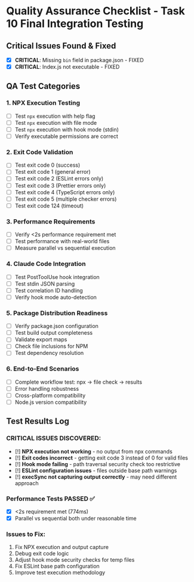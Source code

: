 # Quality Assurance Checklist - Task 10 Final Integration Testing

## Critical Issues Found & Fixed

- [x] **CRITICAL**: Missing `bin` field in package.json - FIXED
- [x] **CRITICAL**: Index.js not executable - FIXED

## QA Test Categories

### 1. NPX Execution Testing

- [ ] Test `npx` execution with help flag
- [ ] Test `npx` execution with file mode
- [ ] Test `npx` execution with hook mode (stdin)
- [ ] Verify executable permissions are correct

### 2. Exit Code Validation

- [ ] Test exit code 0 (success)
- [ ] Test exit code 1 (general error)
- [ ] Test exit code 2 (ESLint errors only)
- [ ] Test exit code 3 (Prettier errors only)
- [ ] Test exit code 4 (TypeScript errors only)
- [ ] Test exit code 5 (multiple checker errors)
- [ ] Test exit code 124 (timeout)

### 3. Performance Requirements

- [ ] Verify <2s performance requirement met
- [ ] Test performance with real-world files
- [ ] Measure parallel vs sequential execution

### 4. Claude Code Integration

- [ ] Test PostToolUse hook integration
- [ ] Test stdin JSON parsing
- [ ] Test correlation ID handling
- [ ] Verify hook mode auto-detection

### 5. Package Distribution Readiness

- [ ] Verify package.json configuration
- [ ] Test build output completeness
- [ ] Validate export maps
- [ ] Check file inclusions for NPM
- [ ] Test dependency resolution

### 6. End-to-End Scenarios

- [ ] Complete workflow test: npx -> file check -> results
- [ ] Error handling robustness
- [ ] Cross-platform compatibility
- [ ] Node.js version compatibility

## Test Results Log

### CRITICAL ISSUES DISCOVERED:

- [!] **NPX execution not working** - no output from npx commands
- [!] **Exit codes incorrect** - getting exit code 3 instead of 0 for valid files  
- [!] **Hook mode failing** - path traversal security check too restrictive
- [!] **ESLint configuration issues** - files outside base path warnings
- [!] **execSync not capturing output correctly** - may need different approach

### Performance Tests PASSED ✅
- [x] <2s requirement met (774ms)
- [x] Parallel vs sequential both under reasonable time

### Issues to Fix:
1. Fix NPX execution and output capture
2. Debug exit code logic
3. Adjust hook mode security checks for temp files
4. Fix ESLint base path configuration
5. Improve test execution methodology
